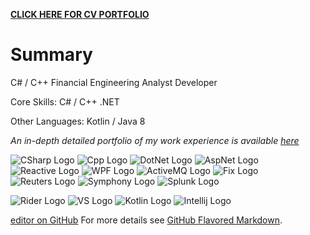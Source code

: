 **[CLICK HERE FOR CV PORTFOLIO](https://bleunguts.github.io/bleunguts/portfolio)** 
# Summary

C# / C++ Financial Engineering Analyst Developer 

Core Skills: C# / C++ .NET

Other Languages: Kotlin / Java 8

*An in-depth detailed portfolio of my work experience is available* *[here](https://bleunguts.github.io/bleunguts/portfolio)*

![CSharp Logo](https://bleunguts.github.io/bleunguts/images/tech/CSharp.PNG)
![Cpp Logo](https://bleunguts.github.io/bleunguts/images/tech/cpluspluslogo.PNG)
![DotNet Logo](https://bleunguts.github.io/bleunguts/images/tech/DotNetCoreLogo.PNG)
![AspNet Logo](https://bleunguts.github.io/bleunguts/images/tech/AspNetLogo.PNG)
![Reactive Logo](https://bleunguts.github.io/bleunguts/images/tech/ReactiveLogo.PNG)
![WPF Logo](https://bleunguts.github.io/bleunguts/images/tech/WPFLogo.PNG)
![ActiveMQ Logo](https://bleunguts.github.io/bleunguts/images/tech/ActiveMQLogo.PNG)
![Fix Logo](https://bleunguts.github.io/bleunguts/images/tech/FixLogo.PNG)
![Reuters Logo](https://bleunguts.github.io/bleunguts/images/tech/ReutersLogo.PNG)
![Symphony Logo](https://bleunguts.github.io/bleunguts/images/tech/SymphonyLogo.PNG)
![Splunk Logo](https://bleunguts.github.io/bleunguts/images/tech/splunklogo.PNG)

![Rider Logo](https://bleunguts.github.io/bleunguts/images/tech/jetbrainsriderlogo.PNG)
![VS Logo](https://bleunguts.github.io/bleunguts/images/tech/VsLogo.PNG)
![Kotlin Logo](https://bleunguts.github.io/bleunguts/images/tech/kotlinlogo.PNG)
![Intellij Logo](https://bleunguts.github.io/bleunguts/images/tech/IntellijLogo.PNG)


[editor on GitHub](https://github.com/bleunguts/bleunguts/edit/gh-pages/index.md)
For more details see [GitHub Flavored Markdown](https://guides.github.com/features/mastering-markdown/).
